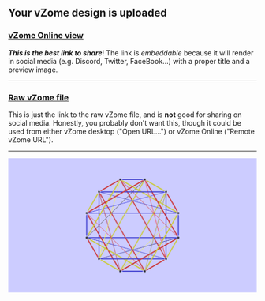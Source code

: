 ## Your vZome design is uploaded

### [vZome Online view][embed]

***This is the best link to share***!  The link is *embeddable* because it will render in social media (e.g. Discord, Twitter, FaceBook...) with a proper title and a preview image.

---

### [Raw vZome file][raw]

This is just the link to the raw vZome file, and is **not** good for
sharing on social media.
Honestly, you probably don't want this, though it could be used from either
vZome desktop ("Open URL...") or vZome Online ("Remote vZome URL").

---

![Image](<24 Nodes of 3 cubes to fit in a sphere with 6 links per node.png>)


[embed]: <https://vzome.com/app/embed.py?url=https://raw.githubusercontent.com/ThynStyx/vzome-sharing/main/2021/10/26/16-32-52-24%2BNodes%2Bof%2B3%2Bcubes%2Bto%2Bfit%2Bin%2Ba%2Bsphere%2Bwith%2B6%2Blinks%2Bper%2Bnode/24+Nodes+of+3+cubes+to+fit+in+a+sphere+with+6+links+per+node.vZome>
[raw]: <https://raw.githubusercontent.com/ThynStyx/vzome-sharing/main/2021/10/26/16-32-52-24+Nodes+of+3+cubes+to+fit+in+a+sphere+with+6+links+per+node/24 Nodes of 3 cubes to fit in a sphere with 6 links per node.vZome>

